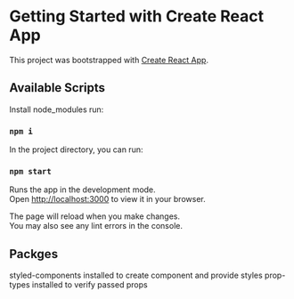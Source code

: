 # Getting Started with Create React App

This project was bootstrapped with [Create React App](https://github.com/facebook/create-react-app).

## Available Scripts

Install node_modules run:
### `npm i`


In the project directory, you can run:

### `npm start`

Runs the app in the development mode.\
Open [http://localhost:3000](http://localhost:3000) to view it in your browser.

The page will reload when you make changes.\
You may also see any lint errors in the console.

## Packges 

styled-components installed to create component and provide styles
prop-types installed to verify passed props 
